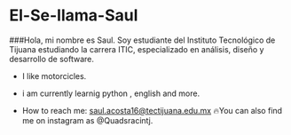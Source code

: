 # El-Se-llama-Saul
###Hola, mi nombre es Saul. Soy estudiante del Instituto Tecnológico de Tijuana estudiando la carrera ITIC, especializado en análisis, diseño y desarrollo de software.

- I like motorcicles.
- i am currently learnig python , english and more.

- How to reach me: saul.acosta16@tectijuana.edu.mx
🔥You can also find me on instagram as  @Quadsracintj.
